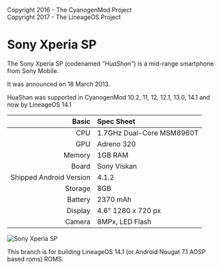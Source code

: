 Copyright 2016 - The CyanogenMod Project  
Copyright 2017 - The LineageOS Project  

Sony Xperia SP
==============

The Sony Xperia SP (codenamed _"HuaShan"_) is a mid-range smartphone from Sony Mobile.

It was announced on 18 March 2013.

HuaShan was supported in CyanogenMod 10.2, 11, 12, 12.1, 13.0, 14.1 and now by LineageOS 14.1

Basic   | Spec Sheet
-------:|:-------------------------
CPU     | 1.7GHz Dual-Core MSM8960T
GPU     | Adreno 320
Memory  | 1GB RAM
Board   | Sony Viskan
Shipped Android Version | 4.1.2
Storage | 8GB
Battery | 2370 mAh
Display | 4.6" 1280 x 720 px
Camera  | 8MPx, LED Flash

![Sony Xperia SP](http://cdn2.gsmarena.com/vv/pics/sony/sony-xperia-sp-02.jpg "Sony Xperia SP in its three colors")

This branch is for building LineageOS 14.1 (or Android Nougat 7.1 AOSP based roms) ROMS.
